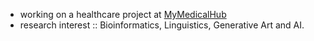 - working on a healthcare project at [MyMedicalHub](https://mymedicalhub.com/)
- research interest :: Bioinformatics, Linguistics, Generative Art and AI.
